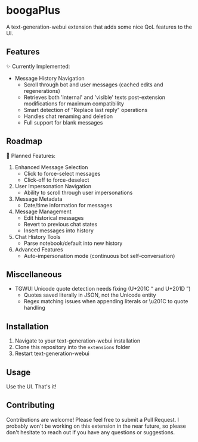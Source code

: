 # boogaPlus

A text-generation-webui extension that adds some nice QoL features to the UI.

## Features

✨ Currently Implemented:
- Message History Navigation
  - Scroll through bot and user messages (cached edits and regenerations)
  - Retrieves both 'internal' and 'visible' texts post-extension modifications for maximum compatibility
  - Smart detection of "Replace last reply" operations
  - Handles chat renaming and deletion
  - Full support for blank messages

## Roadmap

🚀 Planned Features:
1. Enhanced Message Selection
   - Click to force-select messages
   - Click-off to force-deselect
2. User Impersonation Navigation
   - Ability to scroll through user impersonations
3. Message Metadata
   - Date/time information for messages
4. Message Management
   - Edit historical messages
   - Revert to previous chat states
   - Insert messages into history
5. Chat History Tools
   - Parse notebook/default into new history
6. Advanced Features
   - Auto-impersonation mode (continuous bot self-conversation)

## Miscellaneous

- TGWUI Unicode quote detection needs fixing (U+201C “ and U+201D ”)
  - Quotes saved literally in JSON, not the Unicode entity
  - Regex matching issues when appending literals or \u201C to quote handling

## Installation

1. Navigate to your text-generation-webui installation
2. Clone this repository into the `extensions` folder
3. Restart text-generation-webui

## Usage

Use the UI. That's it!

## Contributing

Contributions are welcome! Please feel free to submit a Pull Request. I probably won't be working on this extension in the near future, so please don't hesitate to reach out if you have any questions or suggestions.